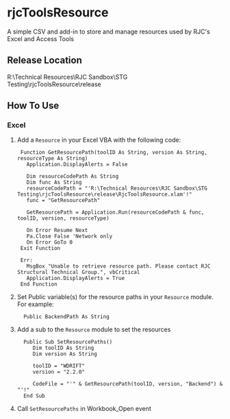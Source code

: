# rjcToolsResource
A simple CSV and add-in to store and manage resources used by RJC's Excel and Access Tools

## Release Location
R:\Technical Resources\RJC Sandbox\STG Testing\rjcToolsResource\release

## How To Use
### Excel
1. Add a `Resource` in your Excel VBA with the following code:
   ```VBA
    Function GetResourcePath(toolID As String, version As String, resourceType As String)
      Application.DisplayAlerts = False
      
      Dim resourceCodePath As String
      Dim func As String
      resourceCodePath = "'R:\Technical Resources\RJC Sandbox\STG Testing\rjcToolsResource\release\RjcToolsResource.xlam'!"
      func = "GetResourcePath"
      
      GetResourcePath = Application.Run(resourceCodePath & func, toolID, version, resourceType)
      
      On Error Resume Next
      Pa.Close False 'Network only
      On Error GoTo 0
    Exit Function
    
    Err:
      MsgBox "Unable to retrieve resource path. Please contact RJC Structural Technical Group.", vbCritical
      Application.DisplayAlerts = True
    End Function
   ```
   
2. Set Public variable(s) for the resource paths in your `Resource` module. For example:
   ```VBA
     Public BackendPath As String
   ```

3. Add a sub to the `Resource` module to set the resources
   ```VBA
     Public Sub SetResourcePaths()
        Dim toolID As String
        Dim version As String
        
        toolID = "WDRIFT"
        version = "2.2.0"
        
        CodeFile = "'" & GetResourcePath(toolID, version, "Backend") & "'!"
     End Sub
   ```

 4. Call `SetResourcePaths` in Workbook_Open event
